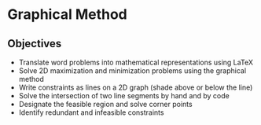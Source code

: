 # Graphical Method

## Objectives
* Translate word problems into mathematical representations using LaTeX
* Solve 2D maximization and minimization problems using the graphical method
* Write constraints as lines on a 2D graph (shade above or below the line)
* Solve the intersection of two line segments by hand and by code
* Designate the feasible region and solve corner points
* Identify redundant and infeasible constraints
